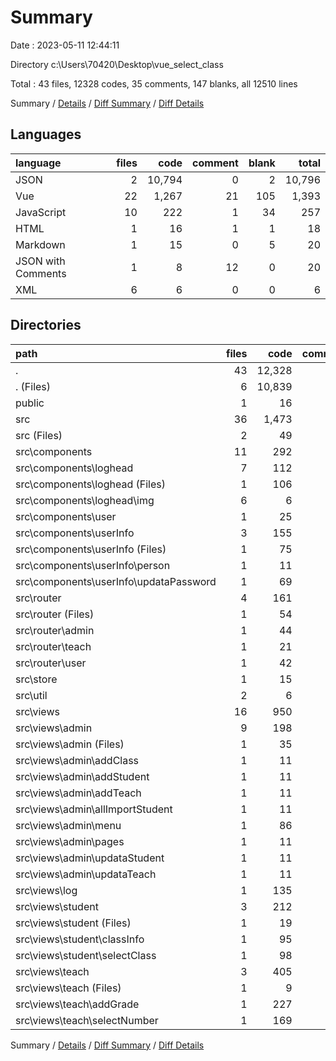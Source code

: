 # Summary

Date : 2023-05-11 12:44:11

Directory c:\\Users\\70420\\Desktop\\vue_select_class

Total : 43 files,  12328 codes, 35 comments, 147 blanks, all 12510 lines

Summary / [Details](details.md) / [Diff Summary](diff.md) / [Diff Details](diff-details.md)

## Languages
| language | files | code | comment | blank | total |
| :--- | ---: | ---: | ---: | ---: | ---: |
| JSON | 2 | 10,794 | 0 | 2 | 10,796 |
| Vue | 22 | 1,267 | 21 | 105 | 1,393 |
| JavaScript | 10 | 222 | 1 | 34 | 257 |
| HTML | 1 | 16 | 1 | 1 | 18 |
| Markdown | 1 | 15 | 0 | 5 | 20 |
| JSON with Comments | 1 | 8 | 12 | 0 | 20 |
| XML | 6 | 6 | 0 | 0 | 6 |

## Directories
| path | files | code | comment | blank | total |
| :--- | ---: | ---: | ---: | ---: | ---: |
| . | 43 | 12,328 | 35 | 147 | 12,510 |
| . (Files) | 6 | 10,839 | 13 | 11 | 10,863 |
| public | 1 | 16 | 1 | 1 | 18 |
| src | 36 | 1,473 | 21 | 135 | 1,629 |
| src (Files) | 2 | 49 | 4 | 8 | 61 |
| src\\components | 11 | 292 | 0 | 22 | 314 |
| src\\components\\loghead | 7 | 112 | 0 | 3 | 115 |
| src\\components\\loghead (Files) | 1 | 106 | 0 | 3 | 109 |
| src\\components\\loghead\\img | 6 | 6 | 0 | 0 | 6 |
| src\\components\\user | 1 | 25 | 0 | 5 | 30 |
| src\\components\\userInfo | 3 | 155 | 0 | 14 | 169 |
| src\\components\\userInfo (Files) | 1 | 75 | 0 | 5 | 80 |
| src\\components\\userInfo\\person | 1 | 11 | 0 | 4 | 15 |
| src\\components\\userInfo\\updataPassword | 1 | 69 | 0 | 5 | 74 |
| src\\router | 4 | 161 | 0 | 16 | 177 |
| src\\router (Files) | 1 | 54 | 0 | 12 | 66 |
| src\\router\\admin | 1 | 44 | 0 | 2 | 46 |
| src\\router\\teach | 1 | 21 | 0 | 0 | 21 |
| src\\router\\user | 1 | 42 | 0 | 2 | 44 |
| src\\store | 1 | 15 | 0 | 3 | 18 |
| src\\util | 2 | 6 | 0 | 6 | 12 |
| src\\views | 16 | 950 | 17 | 80 | 1,047 |
| src\\views\\admin | 9 | 198 | 10 | 36 | 244 |
| src\\views\\admin (Files) | 1 | 35 | 10 | 3 | 48 |
| src\\views\\admin\\addClass | 1 | 11 | 0 | 4 | 15 |
| src\\views\\admin\\addStudent | 1 | 11 | 0 | 4 | 15 |
| src\\views\\admin\\addTeach | 1 | 11 | 0 | 4 | 15 |
| src\\views\\admin\\allImportStudent | 1 | 11 | 0 | 4 | 15 |
| src\\views\\admin\\menu | 1 | 86 | 0 | 5 | 91 |
| src\\views\\admin\\pages | 1 | 11 | 0 | 4 | 15 |
| src\\views\\admin\\updataStudent | 1 | 11 | 0 | 4 | 15 |
| src\\views\\admin\\updataTeach | 1 | 11 | 0 | 4 | 15 |
| src\\views\\log | 1 | 135 | 2 | 13 | 150 |
| src\\views\\student | 3 | 212 | 0 | 19 | 231 |
| src\\views\\student (Files) | 1 | 19 | 0 | 5 | 24 |
| src\\views\\student\\classInfo | 1 | 95 | 0 | 7 | 102 |
| src\\views\\student\\selectClass | 1 | 98 | 0 | 7 | 105 |
| src\\views\\teach | 3 | 405 | 5 | 12 | 422 |
| src\\views\\teach (Files) | 1 | 9 | 0 | 4 | 13 |
| src\\views\\teach\\addGrade | 1 | 227 | 5 | 4 | 236 |
| src\\views\\teach\\selectNumber | 1 | 169 | 0 | 4 | 173 |

Summary / [Details](details.md) / [Diff Summary](diff.md) / [Diff Details](diff-details.md)